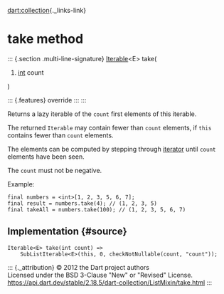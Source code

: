 [dart:collection](../../dart-collection/dart-collection-library){._links-link}

take method
===========

::: {.section .multi-line-signature}
[Iterable](../../dart-core/iterable-class)\<E\> take(

1.  [int](../../dart-core/int-class) count

)

::: {.features}
override
:::
:::

Returns a lazy iterable of the `count` first elements of this iterable.

The returned `Iterable` may contain fewer than `count` elements, if
`this` contains fewer than `count` elements.

The elements can be computed by stepping through [iterator](iterator)
until `count` elements have been seen.

The `count` must not be negative.

Example:

``` {.language-dart data-language="dart"}
final numbers = <int>[1, 2, 3, 5, 6, 7];
final result = numbers.take(4); // (1, 2, 3, 5)
final takeAll = numbers.take(100); // (1, 2, 3, 5, 6, 7)
```

Implementation {#source}
--------------

``` {.language-dart data-language="dart"}
Iterable<E> take(int count) =>
    SubListIterable<E>(this, 0, checkNotNullable(count, "count"));
```

::: {._attribution}
© 2012 the Dart project authors\
Licensed under the BSD 3-Clause \"New\" or \"Revised\" License.\
<https://api.dart.dev/stable/2.18.5/dart-collection/ListMixin/take.html>
:::
